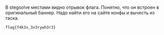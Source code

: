 В stegsolve местами видно отрывок флага. Понятно, что он встроен в оригинальный баннер. Надо найти его на сайте конфы и вычесть из таска.

`flag{f4k3s_3v3rywh3r3}`
